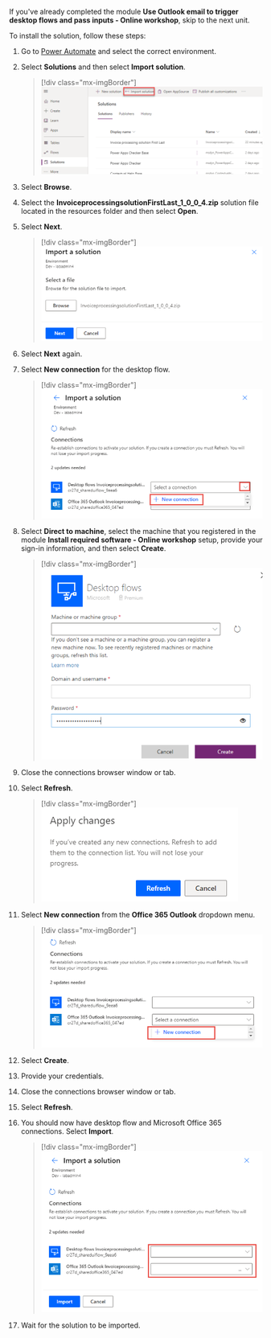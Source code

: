 If you've already completed the module **Use Outlook email to trigger desktop flows and pass inputs - Online workshop**, skip to the next unit.

To install the solution, follow these steps:

1. Go to [Power Automate](https://powerautomate.microsoft.com/?azure-portal=true) and select the correct environment.

1. Select **Solutions** and then select **Import solution**.

   > [!div class="mx-imgBorder"]
   > [![Screenshot showing the Import solution button.](../media/import-solution.png)](../media/import-solution.png#lightbox)

1. Select **Browse**.

1. Select the **InvoiceprocessingsolutionFirstLast_1_0_0_4.zip** solution file located in the resources folder and then select **Open**.

1. Select **Next**.

   > [!div class="mx-imgBorder"]
   > ![Screenshot showing the Import a solution dialog.](../media/import-next.png)

1. Select **Next** again.

1. Select **New connection** for the desktop flow.

   > [!div class="mx-imgBorder"]
   > ![Screenshot showing the New connection button.](../media/new-connection.png)

1. Select **Direct to machine**, select the machine that you registered in the module **Install required software - Online workshop** setup, provide your sign-in information, and then select **Create**.

   > [!div class="mx-imgBorder"]
   > ![Screenshot showing the Desktop flows dialog with the Create button.](../media/create-connection.png)

1. Close the connections browser window or tab.

1. Select **Refresh**.

   > [!div class="mx-imgBorder"]
   > ![Screenshot showing the Apply changes pop-up window with the Refresh button.](../media/refresh.png)

1. Select **New connection** from the **Office 365 Outlook** dropdown menu.

   > [!div class="mx-imgBorder"]
   > ![Screenshot of the New connection button selected from the dropdown menu.](../media/office.png)

1. Select **Create**.

1. Provide your credentials.

1. Close the connections browser window or tab.

1. Select **Refresh**.

1. You should now have desktop flow and Microsoft Office 365 connections. Select **Import**.

   > [!div class="mx-imgBorder"]
   > ![Screenshot showing the Import a solution dialog again.](../media/import-connections.png)

1. Wait for the solution to be imported.
